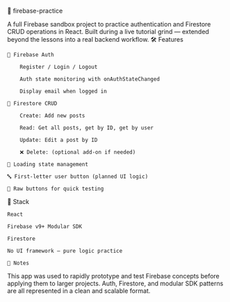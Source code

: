 📁 firebase-practice

A full Firebase sandbox project to practice authentication and Firestore CRUD operations in React. Built during a live tutorial grind — extended beyond the lessons into a real backend workflow.
🛠️ Features

    🔐 Firebase Auth

        Register / Login / Logout

        Auth state monitoring with onAuthStateChanged

        Display email when logged in

    🧾 Firestore CRUD

        Create: Add new posts

        Read: Get all posts, get by ID, get by user

        Update: Edit a post by ID

        ❌ Delete: (optional add-on if needed)

    🔄 Loading state management

    🔤 First-letter user button (planned UI logic)

    🧪 Raw buttons for quick testing

🚀 Stack

    React

    Firebase v9+ Modular SDK

    Firestore

    No UI framework — pure logic practice

    🧠 Notes

This app was used to rapidly prototype and test Firebase concepts before applying them to larger projects. Auth, Firestore, and modular SDK patterns are all represented in a clean and scalable format.